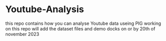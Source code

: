 # Youtube-Analysis
this repo contains how you can analyse Youtube data useing PIG
working on this repo will add the dataset files and demo docks on or by 20th of november 2023
